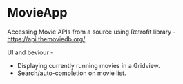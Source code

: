 # MovieApp
Accessing Movie APIs from a source using Retrofit library - https://api.themoviedb.org/ 

UI and beviour - 
- Displaying currently running movies in a Gridview.
- Search/auto-completion on movie list.

